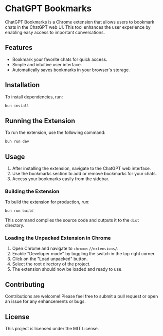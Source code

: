 # ChatGPT Bookmarks

ChatGPT Bookmarks is a Chrome extension that allows users to bookmark chats in the ChatGPT web UI. This tool enhances the user experience by enabling easy access to important conversations.

## Features

- Bookmark your favorite chats for quick access.
- Simple and intuitive user interface.
- Automatically saves bookmarks in your browser's storage.

## Installation

To install dependencies, run:

```bash
bun install
```

## Running the Extension

To run the extension, use the following command:

```bash
bun run dev
```

## Usage

1. After installing the extension, navigate to the ChatGPT web interface.
2. Use the bookmarks section to add or remove bookmarks for your chats.
3. Access your bookmarks easily from the sidebar.

### Building the Extension

To build the extension for production, run:

```bash
bun run build
```

This command compiles the source code and outputs it to the `dist` directory.

### Loading the Unpacked Extension in Chrome

1. Open Chrome and navigate to `chrome://extensions/`.
2. Enable "Developer mode" by toggling the switch in the top right corner.
3. Click on the "Load unpacked" button.
4. Select the root directory of the project.
5. The extension should now be loaded and ready to use.

## Contributing

Contributions are welcome! Please feel free to submit a pull request or open an issue for any enhancements or bugs.

## License

This project is licensed under the MIT License.
